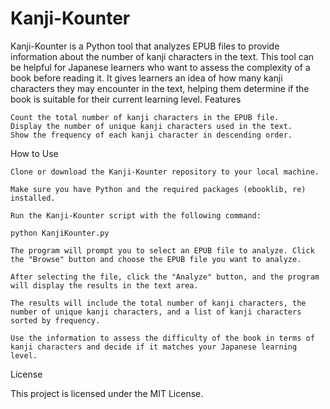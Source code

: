 # Kanji-Kounter
Kanji-Kounter is a Python tool that analyzes EPUB files to provide information about the number of kanji characters in the text. This tool can be helpful for Japanese learners who want to assess the complexity of a book before reading it. It gives learners an idea of how many kanji characters they may encounter in the text, helping them determine if the book is suitable for their current learning level.
Features

    Count the total number of kanji characters in the EPUB file.
    Display the number of unique kanji characters used in the text.
    Show the frequency of each kanji character in descending order.

How to Use

    Clone or download the Kanji-Kounter repository to your local machine.

    Make sure you have Python and the required packages (ebooklib, re) installed.

    Run the Kanji-Kounter script with the following command:

    python KanjiKounter.py

    The program will prompt you to select an EPUB file to analyze. Click the "Browse" button and choose the EPUB file you want to analyze.

    After selecting the file, click the "Analyze" button, and the program will display the results in the text area.

    The results will include the total number of kanji characters, the number of unique kanji characters, and a list of kanji characters sorted by frequency.

    Use the information to assess the difficulty of the book in terms of kanji characters and decide if it matches your Japanese learning level.

License

This project is licensed under the MIT License.
